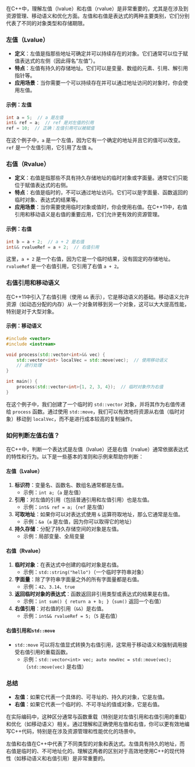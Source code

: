 在C++中，理解左值（lvalue）和右值（rvalue）是非常重要的，尤其是在涉及到资源管理、移动语义和优化方面。左值和右值是表达式的两种主要类别，它们分别代表了不同的对象类型和存储期限。

### 左值（Lvalue）

- **定义**：左值是指那些地址可确定并可以持续存在的对象。它们通常可以位于赋值表达式的左侧（因此得名“左值”）。
- **特点**：左值有持久的存储地址。它们可以是变量、数组的元素、引用、解引用指针等。
- **应用场景**：当你需要一个可以持续存在并可以通过地址访问的对象时，你会使用左值。

#### 示例：左值

```cpp
int a = 5;  // a 是左值
int& ref = a;  // ref 是对左值的引用
ref = 10;  // 正确：左值引用可以被赋值
```

在这个例子中，`a` 是一个左值，因为它有一个确定的地址并且它的值可以改变。`ref` 是一个左值引用，它引用了左值 `a`。

### 右值（Rvalue）

- **定义**：右值是指那些不具有持久存储地址的临时对象或字面量。通常它们只能位于赋值表达式的右侧。
- **特点**：右值是临时的，不可以通过地址访问。它们可以是字面量、函数返回的临时对象、表达式的结果等。
- **应用场景**：当你需要使用临时对象或值时，你会使用右值。在C++11中，右值引用和移动语义是右值的重要应用，它们允许更有效的资源管理。

#### 示例：右值

```cpp
int b = a + 2;  // a + 2 是右值
int&& rvalueRef = a + 2;  // 右值引用
```

这里，`a + 2` 是一个右值，因为它是一个临时结果，没有固定的存储地址。`rvalueRef` 是一个右值引用，它引用了右值 `a + 2`。

### 右值引用和移动语义

在C++11中引入了右值引用（使用 `&&` 表示），它是移动语义的基础。移动语义允许资源（如动态分配的内存）从一个对象转移到另一个对象，这可以大大提高性能，特别是对于大型对象。

#### 示例：移动语义

```cpp
#include <vector>
#include <iostream>

void process(std::vector<int>&& vec) {
    std::vector<int> localVec = std::move(vec);  // 使用移动语义
    // 进行处理
}

int main() {
    process(std::vector<int>{1, 2, 3, 4});  // 临时对象作为右值
}
```

在这个例子中，我们创建了一个临时的 `std::vector` 对象，并将其作为右值传递给 `process` 函数。通过使用 `std::move`，我们可以有效地将资源从右值（临时对象）移动到 `localVec`，而不是进行成本较高的复制操作。


### 如何判断左值右值？

在C++中，判断一个表达式是左值（lvalue）还是右值（rvalue）通常依据表达式的特性和行为。以下是一些基本的准则和示例来帮助你判断：

#### 左值（Lvalue）

1. **标识符**：变量名、函数名、数组名通常都是左值。
   - 示例：`int a;`（`a` 是左值）
2. **引用**：对左值的引用（包括普通引用和左值引用）也是左值。
   - 示例：`int& ref = a;`（`ref` 是左值）
3. **可取地址**：如果你可以对表达式使用 `&` 运算符取地址，那么它通常是左值。
   - 示例：`&a`（`a` 是左值，因为你可以取得它的地址）
4. **持久存储**：分配了持久存储空间的对象是左值。
   - 示例：局部变量、全局变量

#### 右值（Rvalue）

1. **临时对象**：在表达式中创建的临时对象是右值。
   - 示例：`std::string("hello")`（一个临时字符串对象）
2. **字面量**：除了字符串字面量之外的所有字面量都是右值。
   - 示例：`42`、`3.14`、`true`
3. **返回临时对象的表达式**：函数返回非引用类型或表达式的结果是右值。
   - 示例：`int sum() { return a + b; }`（`sum()` 返回一个右值）
4. **右值引用**：对右值的引用（`&&`）是右值。
   - 示例：`int&& rvalueRef = 5;`（`5` 是右值）

#### 右值引用和`std::move`

- `std::move` 可以将左值显式转换为右值引用，这常用于移动语义和强制调用接受右值引用的重载函数。
  - 示例：`std::vector<int> vec; auto newVec = std::move(vec);`（`std::move(vec)` 是右值）

### 总结

- **左值**：如果它代表一个具体的、可寻址的、持久的对象，它是左值。
- **右值**：如果它代表一个临时的、不可寻址的值或对象，它是右值。

在实际编码中，这种区分通常与函数重载（特别是对左值引用和右值引用的重载）和优化（如移动语义）相关。通过理解和正确使用左值和右值，你可以更有效地编写C++代码，特别是在涉及资源管理和性能优化的场景中。

左值和右值在C++中代表了不同类型的对象和表达式。左值具有持久的地址，而右值是临时的、不可地址化的。理解这两者的区别对于高效地使用C++的现代特性（如移动语义和右值引用）是非常重要的。